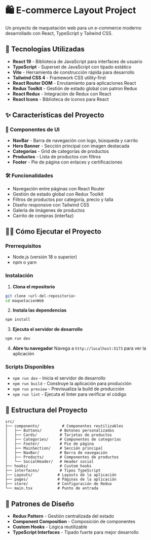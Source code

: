 # 🛍️ E-commerce Layout Project

Un proyecto de maquetación web para un e-commerce moderno desarrollado con React, TypeScript y Tailwind CSS.

## 🚀 Tecnologías Utilizadas

- **React 19** - Biblioteca de JavaScript para interfaces de usuario
- **TypeScript** - Superset de JavaScript con tipado estático
- **Vite** - Herramienta de construcción rápida para desarrollo
- **Tailwind CSS 4** - Framework CSS utility-first
- **React Router DOM** - Enrutamiento para aplicaciones React
- **Redux Toolkit** - Gestión de estado global con patron Redux
- **React Redux** - Integración de Redux con React
- **React Icons** - Biblioteca de iconos para React

## ✨ Características del Proyecto

### 🎨 Componentes de UI
- **NavBar** - Barra de navegación con logo, búsqueda y carrito
- **Hero Banner** - Sección principal con imagen destacada
- **Categorías** - Grid de categorías de productos
- **Productos** - Lista de productos con filtros
- **Footer** - Pie de página con enlaces y certificaciones

### 🛠️ Funcionalidades
- Navegación entre páginas con React Router
- Gestión de estado global con Redux Toolkit
- Filtros de productos por categoría, precio y talla
- Diseño responsive con Tailwind CSS
- Galería de imágenes de productos
- Carrito de compras (interfaz)


## 🏃‍♂️ Cómo Ejecutar el Proyecto

### Prerrequisitos
- Node.js (versión 18 o superior)
- npm o yarn

### Instalación

1. **Clona el repositorio**
```bash
git clone <url-del-repositorio>
cd maquetacionWeb
```

2. **Instala las dependencias**
```bash
npm install
```

3. **Ejecuta el servidor de desarrollo**
```bash
npm run dev
```

4. **Abre tu navegador**
Navega a `http://localhost:5173` para ver la aplicación

### Scripts Disponibles

- `npm run dev` - Inicia el servidor de desarrollo
- `npm run build` - Construye la aplicación para producción
- `npm run preview` - Previsualiza la build de producción
- `npm run lint` - Ejecuta el linter para verificar el código

## 📁 Estructura del Proyecto

```
src/
├── components/          # Componentes reutilizables
│   ├── Buttons/        # Botones personalizados
│   ├── Cards/          # Tarjetas de productos
│   ├── Categories/     # Componentes de categorías
│   ├── Footer/         # Pie de página
│   ├── MainSection/    # Sección principal
│   ├── NavBar/         # Barra de navegación
│   ├── Products/       # Componentes de productos
│   └── SocialHeader/   # Header social
├── hooks/              # Custom hooks
├── interfaces/         # Tipos TypeScript
├── Layouts/           # Layouts de la aplicación
├── pages/             # Páginas de la aplicación
├── store/             # Configuración de Redux
└── main.tsx           # Punto de entrada
```

## 🎯 Patrones de Diseño

- **Redux Pattern** - Gestión centralizada del estado
- **Component Composition** - Composición de componentes
- **Custom Hooks** - Lógica reutilizable
- **TypeScript Interfaces** - Tipado fuerte para mejor desarrollo

